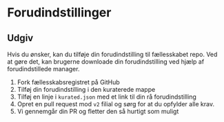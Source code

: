 # Forudindstillinger

## Udgiv

Hvis du ønsker, kan du tilføje din forudindstilling til fællesskabet repo. Ved at gøre det, kan brugerne downloade din forudindstilling ved hjælp af forudindstillede manager.

1. Fork fællesskabsregistret på GitHub
2. Tilføj din forudindstilling i den kuraterede mappe
3. Tilføj en linje i `kurated.json` med et link til din rå forudindstilling
4. Opret en pull request mod `v2` filial og sørg for at du opfylder alle krav.
5. Vi gennemgår din PR og fletter den så hurtigt som muligt 

